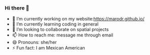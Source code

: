 ### Hi there 👋
- 🔭 I’m currently working on my website:https://marodr.github.io/
- 🌱 I’m currently learning coding in general
- 👯 I’m looking to collaborate on spatial projects
- 📫 How to reach me: message me through email
- 😄 Pronouns: she/her
- ⚡ Fun fact: I am Mexican American
<!--
**marodr/marodr** is a ✨ _special_ ✨ repository because its `README.md` (this file) appears on your GitHub profile.

Here are some ideas to get you started:

- 🔭 I’m currently working on my website:https://marodr.github.io/
- 🌱 I’m currently learning coding in general
- 👯 I’m looking to collaborate on spatial projects
- 🤔 I’m looking for help with ...
- 💬 Ask me about ...
- 📫 How to reach me: ...
- 😄 Pronouns: she/her
- ⚡ Fun fact: I am Mexican American
-->
